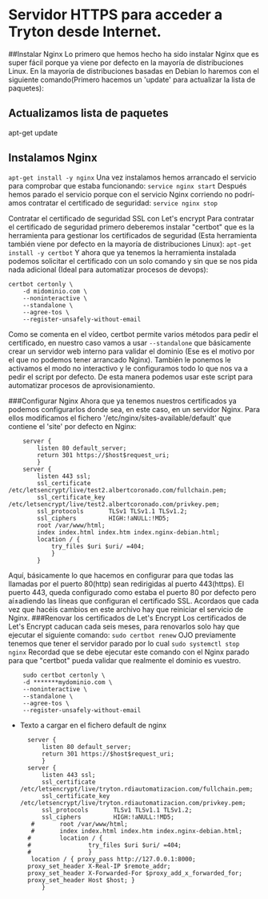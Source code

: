 # Servidor HTTPS para acceder a Tryton desde Internet.

##Instalar Nginx
Lo primero que hemos hecho ha sido instalar Nginx que es super fácil porque ya viene por defecto en la mayorí­a de distribuciones Linux. En la mayorí­a de distribuciones basadas en Debian lo haremos con el siguiente comando(Primero hacemos un 'update' para actualizar la lista de paquetes):
## Actualizamos lista de paquetes
apt-get update
## Instalamos Nginx
`apt-get install -y nginx`
Una vez instalamos hemos arrancado el servicio para comprobar que estaba funcionando:
`service nginx start`
Después hemos parado el servicio porque con el servicio Nginx corriendo no podrí­amos contratar el certificado de seguridad:
`service nginx stop`

Contratar el certificado de seguridad SSL con Let's encrypt
Para contratar el certificado de seguridad primero deberemos instalar "certbot" que es la herramienta para gestionar los certificados de seguridad (Esta herramienta también viene por defecto en la mayorí­a de distribuciones Linux): 
`apt-get install -y certbot`
Y ahora que ya tenemos la herramienta instalada podemos solicitar el certificado con un solo comando y sin que se nos pida nada adicional (Ideal para automatizar procesos de devops):

	certbot certonly \
	    -d midominio.com \
	    --noninteractive \
	    --standalone \
	    --agree-tos \
	    --register-unsafely-without-email
Como se comenta en el ví­deo, certbot permite varios métodos para pedir el certificado, en nuestro caso vamos a usar `--standalone` que básicamente crear un servidor web interno para validar el dominio (Ese es el motivo por el que no podemos tener arrancado Nginx).
También le ponemos le activamos el modo no interactivo y le configuramos todo lo que nos va a pedir el script por defecto. De esta manera podemos usar este script para automatizar procesos de aprovisionamiento.

###Configurar Nginx
Ahora que ya tenemos nuestros certificados ya podemos configurarlos donde sea, en este caso, en un servidor Nginx. Para ellos modificamos el fichero '/etc/nginx/sites-available/default' que contiene el 'site' por defecto en Nginx:

		server {
			listen 80 default_server;
			return 301 https://$host$request_uri;
			}
		server {
			listen 443 ssl;
			ssl_certificate     /etc/letsencrypt/live/test2.albertcoronado.com/fullchain.pem;
			ssl_certificate_key /etc/letsencrypt/live/test2.albertcoronado.com/privkey.pem;
			ssl_protocols       TLSv1 TLSv1.1 TLSv1.2;
			ssl_ciphers         HIGH:!aNULL:!MD5;
			root /var/www/html;
			index index.html index.htm index.nginx-debian.html;
			location / {
				try_files $uri $uri/ =404;
				}
			}
		
Aquí­, básicamente lo que hacemos en configurar para que todas las llamadas por el puerto 80(http) sean redirigidas al puerto 443(https). El puerto 443, queda configurado como estaba el puerto 80 por defecto pero aí±adiendo las lí­neas que configuran el certificado SSL.
Acordaos que cada vez que hacéis cambios en este archivo hay que reiniciar el servicio de Nginx. 
###Renovar los certificados de Let's Encrypt
Los certificados de Let's Encrypt caducan cada seis meses, para renovarlos solo hay que ejecutar el siguiente comando:
`sudo certbot renew`
OJO previamente tenemos que tener el servidor parado por lo cual
`sudo systemctl stop nginx`
Recordad que se debe ejecutar este comando con el Nginx parado para que "certbot" pueda validar que realmente el dominio es vuestro.

		sudo certbot certonly \
		-d *******mydominio.com \
		--noninteractive \
		--standalone \
		--agree-tos \
		--register-unsafely-without-email
						    
-
	Texto a cargar en el fichero default de nginx

		server {
			listen 80 default_server;
			return 301 https://$host$request_uri;
			}
		server {
			listen 443 ssl;
			ssl_certificate     /etc/letsencrypt/live/tryton.rdiautomatizacion.com/fullchain.pem;
			ssl_certificate_key /etc/letsencrypt/live/tryton.rdiautomatizacion.com/privkey.pem;
			ssl_protocols       TLSv1 TLSv1.1 TLSv1.2;
			ssl_ciphers         HIGH:!aNULL:!MD5;
		 #       root /var/www/html;
		 #       index index.html index.htm index.nginx-debian.html;
		#        location / {
		#                try_files $uri $uri/ =404;
		#                }
		 location / { proxy_pass http://127.0.0.1:8000;
		proxy_set_header X-Real-IP $remote_addr;
		proxy_set_header X-Forwarded-For $proxy_add_x_forwarded_for;
		proxy_set_header Host $host; }
			}
